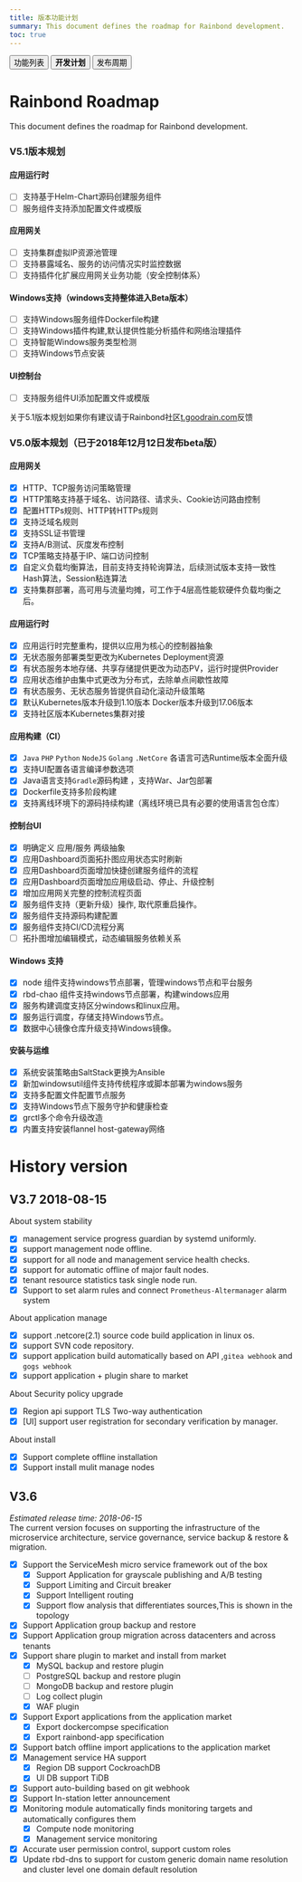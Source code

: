 ```yaml
---
title: 版本功能计划
summary: This document defines the roadmap for Rainbond development.
toc: true
---
```

<div class="filters filters-big clearfix">
    <a href="edition.html"><button class="filter-button">功能列表</button></a>
    <a href="roadmap.html"><button class="filter-button current"><strong>开发计划</strong></button></a>
    <a href="release-cycle.html"><button class="filter-button">发布周期</button></a>
</div>

# Rainbond Roadmap
This document defines the roadmap for Rainbond development.

### V5.1版本规划

#### 应用运行时

- [ ] 支持基于Helm-Chart源码创建服务组件
- [ ] 服务组件支持添加配置文件或模版

#### 应用网关

- [ ] 支持集群虚拟IP资源池管理
- [ ] 支持暴露域名、服务的访问情况实时监控数据
- [ ] 支持插件化扩展应用网关业务功能（安全控制体系）

#### Windows支持（windows支持整体进入Beta版本）

- [ ] 支持Windows服务组件Dockerfile构建
- [ ] 支持Windows插件构建,默认提供性能分析插件和网络治理插件
- [ ] 支持智能Windows服务类型检测
- [ ] 支持Windows节点安装

#### UI控制台

- [ ] 支持服务组件UI添加配置文件或模版

关于5.1版本规划如果你有建议请于Rainbond社区[t.goodrain.com](t.goodrain.com)反馈

### V5.0版本规划（已于2018年12月12日发布beta版）

#### 应用网关

- [x] HTTP、TCP服务访问策略管理
- [x] HTTP策略支持基于域名、访问路径、请求头、Cookie访问路由控制
- [x] 配置HTTPs规则、HTTP转HTTPs规则
- [x] 支持泛域名规则
- [x] 支持SSL证书管理
- [x] 支持A/B测试、灰度发布控制
- [x] TCP策略支持基于IP、端口访问控制
- [x] 自定义负载均衡算法，目前支持支持轮询算法，后续测试版本支持一致性Hash算法，Session粘连算法
- [x] 支持集群部署，高可用与流量均摊，可工作于4层高性能软硬件负载均衡之后。

#### 应用运行时

- [x] 应用运行时完整重构，提供以应用为核心的控制器抽象
- [x] 无状态服务部署类型更改为Kubernetes Deployment资源
- [x] 有状态服务本地存储、共享存储提供更改为动态PV，运行时提供Provider
- [x] 应用状态维护由集中式更改为分布式，去除单点间歇性故障
- [x] 有状态服务、无状态服务皆提供自动化滚动升级策略
- [x] 默认Kubernetes版本升级到1.10版本 Docker版本升级到17.06版本
- [x] 支持社区版本Kubernetes集群对接

#### 应用构建（CI）

- [x] `Java` `PHP` `Python` `NodeJS` `Golang` `.NetCore` 各语言可选Runtime版本全面升级
- [x] 支持UI配置各语言编译参数选项
- [x] Java语言支持`Gradle`源码构建 ，支持War、Jar包部署
- [x] Dockerfile支持多阶段构建
- [x] 支持离线环境下的源码持续构建（离线环境已具有必要的使用语言包仓库）

#### 控制台UI

- [x] 明确定义 应用/服务 两级抽象
- [x] 应用Dashboard页面拓扑图应用状态实时刷新
- [x] 应用Dashboard页面增加快捷创建服务组件的流程
- [x] 应用Dashboard页面增加应用级启动、停止、升级控制
- [x] 增加应用网关完整的控制流程页面
- [x] 服务组件支持（更新升级）操作, 取代原重启操作。
- [x] 服务组件支持源码构建配置
- [x] 服务组件支持CI/CD流程分离
- [ ] 拓扑图增加编辑模式，动态编辑服务依赖关系

#### Windows 支持

- [x] node 组件支持windows节点部署，管理windows节点和平台服务
- [x] rbd-chao 组件支持windows节点部署，构建windows应用 
- [x] 服务构建调度支持区分windows和linux应用。
- [x] 服务运行调度，存储支持Windows节点。 
- [x] 数据中心镜像仓库升级支持Windows镜像。

#### 安装与运维

- [x] 系统安装策略由SaltStack更换为Ansible
- [x] 新加windowsutil组件支持传统程序或脚本部署为windows服务
- [x] 支持多配置文件配置节点服务
- [x] 支持Windows节点下服务守护和健康检查
- [x] grctl多个命令升级改造
- [x] 内置支持安装flannel host-gateway网络

# History version

## V3.7 2018-08-15

About system stability

- [x] management service progress guardian by systemd uniformly.
- [x] support management node offline.
- [x] support for all node and management service health checks.
- [x] support for automatic offline of major fault nodes.
- [x] tenant resource statistics task single node run.
- [x] Support to set alarm rules and connect `Prometheus-Altermanager` alarm system

About application manage

- [x] support .netcore(2.1) source code build application in linux os.
- [x] support SVN code repository.
- [x] support application build automatically based on API ,`gitea webhook` and `gogs webhook` 
- [x] support application + plugin share to market

About Security policy upgrade

- [x] Region api support TLS Two-way authentication
- [x] [UI] support user registration for secondary verification by manager.

About install

- [x] Support complete offline installation
- [x] Support install mulit manage nodes

## V3.6

*Estimated release time: 2018-06-15*   
The current version focuses on supporting the infrastructure of the microservice architecture, service governance, service backup & restore & migration.

- [x] Support the ServiceMesh micro service framework out of the box
    - [x] Support Application for grayscale publishing and A/B testing
    - [x] Support Limiting and Circuit breaker
    - [x] Support Intelligent routing
    - [x] Support flow analysis that differentiates sources,This is shown in the topology
- [x] Support Application group backup and restore
- [x] Support Application group migration across datacenters and across tenants
- [x] Support share plugin to market and install from market
    - [x] MySQL backup and restore plugin
    - [ ] PostgreSQL backup and restore plugin
    - [ ] MongoDB backup and restore plugin
    - [ ] Log collect plugin  
    - [x] WAF plugin
- [x] Support Export applications from the application market
    - [x] Export dockercompse specification
    - [x] Export rainbond-app specification
- [x] Support batch offline import applications to the application market    
- [x] Management service HA support
    - [x] Region DB support CockroachDB
    - [x] UI DB support TiDB
- [x] Support auto-building based on git webhook  
- [x] Support In-station letter announcement
- [x] Monitoring module automatically finds monitoring targets and automatically configures them
    - [x] Compute node monitoring
    - [x] Management service monitoring
- [x] Accurate user permission control, support custom roles
- [x] Update rbd-dns to support for custom generic domain name resolution and cluster level one domain default resolution

